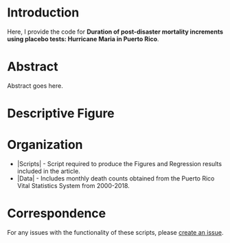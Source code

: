 # Introduction
Here, I provide the code for **Duration of post-disaster mortality increments using placebo tests: Hurricane Maria in Puerto Rico**.

# Abstract
Abstract goes here.

# Descriptive Figure


# Organization 

* |Scripts| - Script required to produce the Figures and Regression results included in the article. 
* |Data| - Includes monthly death counts obtained from the Puerto Rico Vital Statistics System from 2000-2018.

# Correspondence
For any issues with the functionality of these scripts, please [create an issue](https://github.com/alexisrsantos/placebo_hurricanemaria/issues).
